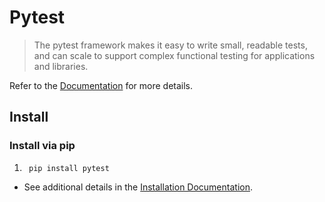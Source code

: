 # Pytest

> The pytest framework makes it easy to write small, readable tests, and can scale to support complex functional testing for applications and libraries.

Refer to the [Documentation] for more details.

## Install

### Install via pip

1. ```console
    pip install pytest
    ```

- See additional details in the [Installation Documentation].

[Documentation]: https://docs.pytest.org
[Installation Documentation]: https://docs.pytest.org/en/latest/getting-started.html
